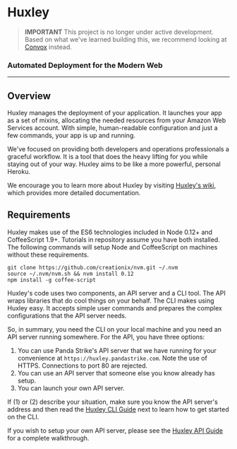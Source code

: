 # Huxley

> **IMPORTANT** This project is no longer under active development.
> Based on what we've learned building this,
> we recommend looking at [Convox][] instead.

[Convox]:https://github.com/convox/rack

### Automated Deployment for the Modern Web

---

## Overview
Huxley manages the deployment of your application.  It launches your app as a set of mixins, allocating the needed resources from your Amazon Web Services account.  With simple, human-readable configuration and just a few commands, your app is up and running.  

We've focused on providing both developers and operations professionals a graceful workflow.  It is a tool that does the heavy lifting for you while staying out of your way.  Huxley aims to be like a more powerful, personal Heroku.

We encourage you to learn more about Huxley by visiting [Huxley's wiki][1], which provides more detailed documentation.


## Requirements
Huxley makes use of the ES6 technologies included in Node 0.12+ and CoffeeScript 1.9+.  Tutorials in repository assume you have both installed.  The following commands will setup Node and CoffeeScript on machines without these requirements.
```shell
git clone https://github.com/creationix/nvm.git ~/.nvm
source ~/.nvm/nvm.sh && nvm install 0.12
npm install -g coffee-script
```
Huxley's code uses two components, an API server and a CLI tool.  The API wraps libraries that do cool things on your behalf.  The CLI makes using Huxley easy.  It accepts simple user commands and prepares the complex configurations that the API server needs.

So, in summary, you need the CLI on your local machine and you need an API server running somewhere.  For the API, you have three options:

1. You can use Panda Strike's API server that we have running for your convenience at `https://huxley.pandastrike.com`.  Note the use of HTTPS.  Connections to port 80 are rejected.
2. You can use an API server that someone else you know already has setup.
3. You can launch your own API server.

If (1) or (2) describe your situation, make sure you know the API server's address and then read the [Huxley CLI Guide][2] next to learn how to get started on the CLI.

If you wish to setup your own API server, please see the [Huxley API Guide][3] for a complete walkthrough.


[1]:https://github.com/pandastrike/huxley/wiki
[2]:https://github.com/pandastrike/huxley/wiki/Huxley-CLI-Guide
[3]:https://github.com/pandastrike/huxley/wiki/Huxley-API-Guide
